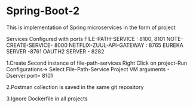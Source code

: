 # Spring-Boot-2
This is implementation of Spring microservices in the form of project

Services Configured with ports
FILE-PATH-SERVICE : 8100, 8101
NOTE-CREATE-SERVICE- 8000
NETFLIX-ZUUL-API-GATEWAY : 8765
EUREKA SERVER -8761
OAUTH2 SERVER - 8282

1.Create Second instance of file-path-services
Right Click on project-Run Configurations-> Select File-Path-Service Project
VM arguments -Dserver.port= 8101

2.Postman collection is saved in the same git repository

3.Ignore Dockerfile in all projects